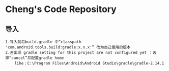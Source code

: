 Cheng's Code Repository
=======
导入
---
    1.导入前将build.gradle 中“classpath 'com.android.tools.build:gradle:x.x.x'” 改为自己使用的版本
    2.若出现 gradle setting for this project are not configured yet ：选择“cancel”并配置gradle home
        like：C:\Program Files\Android\Android Studio\gradle\gradle-2.14.1